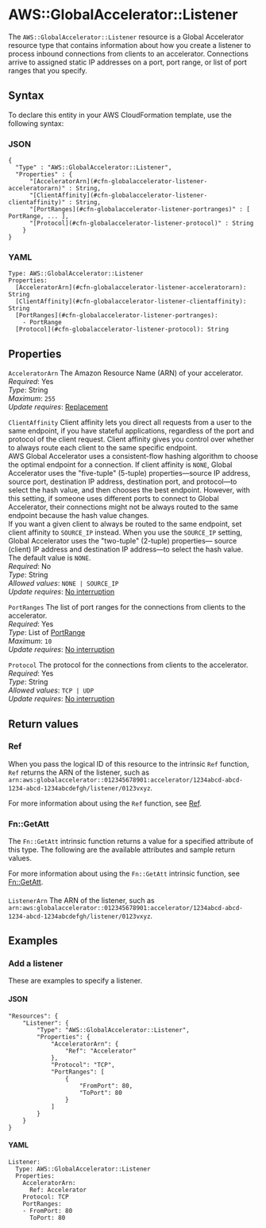 # AWS::GlobalAccelerator::Listener<a name="aws-resource-globalaccelerator-listener"></a>

The `AWS::GlobalAccelerator::Listener` resource is a Global Accelerator resource type that contains information about how you create a listener to process inbound connections from clients to an accelerator\. Connections arrive to assigned static IP addresses on a port, port range, or list of port ranges that you specify\.

## Syntax<a name="aws-resource-globalaccelerator-listener-syntax"></a>

To declare this entity in your AWS CloudFormation template, use the following syntax:

### JSON<a name="aws-resource-globalaccelerator-listener-syntax.json"></a>

```
{
  "Type" : "AWS::GlobalAccelerator::Listener",
  "Properties" : {
      "[AcceleratorArn](#cfn-globalaccelerator-listener-acceleratorarn)" : String,
      "[ClientAffinity](#cfn-globalaccelerator-listener-clientaffinity)" : String,
      "[PortRanges](#cfn-globalaccelerator-listener-portranges)" : [ PortRange, ... ],
      "[Protocol](#cfn-globalaccelerator-listener-protocol)" : String
    }
}
```

### YAML<a name="aws-resource-globalaccelerator-listener-syntax.yaml"></a>

```
Type: AWS::GlobalAccelerator::Listener
Properties: 
  [AcceleratorArn](#cfn-globalaccelerator-listener-acceleratorarn): String
  [ClientAffinity](#cfn-globalaccelerator-listener-clientaffinity): String
  [PortRanges](#cfn-globalaccelerator-listener-portranges): 
    - PortRange
  [Protocol](#cfn-globalaccelerator-listener-protocol): String
```

## Properties<a name="aws-resource-globalaccelerator-listener-properties"></a>

`AcceleratorArn`  <a name="cfn-globalaccelerator-listener-acceleratorarn"></a>
The Amazon Resource Name \(ARN\) of your accelerator\.  
*Required*: Yes  
*Type*: String  
*Maximum*: `255`  
*Update requires*: [Replacement](https://docs.aws.amazon.com/AWSCloudFormation/latest/UserGuide/using-cfn-updating-stacks-update-behaviors.html#update-replacement)

`ClientAffinity`  <a name="cfn-globalaccelerator-listener-clientaffinity"></a>
Client affinity lets you direct all requests from a user to the same endpoint, if you have stateful applications, regardless of the port and protocol of the client request\. Client affinity gives you control over whether to always route each client to the same specific endpoint\.  
AWS Global Accelerator uses a consistent\-flow hashing algorithm to choose the optimal endpoint for a connection\. If client affinity is `NONE`, Global Accelerator uses the "five\-tuple" \(5\-tuple\) properties—source IP address, source port, destination IP address, destination port, and protocol—to select the hash value, and then chooses the best endpoint\. However, with this setting, if someone uses different ports to connect to Global Accelerator, their connections might not be always routed to the same endpoint because the hash value changes\.   
If you want a given client to always be routed to the same endpoint, set client affinity to `SOURCE_IP` instead\. When you use the `SOURCE_IP` setting, Global Accelerator uses the "two\-tuple" \(2\-tuple\) properties— source \(client\) IP address and destination IP address—to select the hash value\.  
The default value is `NONE`\.  
*Required*: No  
*Type*: String  
*Allowed values*: `NONE | SOURCE_IP`  
*Update requires*: [No interruption](https://docs.aws.amazon.com/AWSCloudFormation/latest/UserGuide/using-cfn-updating-stacks-update-behaviors.html#update-no-interrupt)

`PortRanges`  <a name="cfn-globalaccelerator-listener-portranges"></a>
The list of port ranges for the connections from clients to the accelerator\.  
*Required*: Yes  
*Type*: List of [PortRange](aws-properties-globalaccelerator-listener-portrange.md)  
*Maximum*: `10`  
*Update requires*: [No interruption](https://docs.aws.amazon.com/AWSCloudFormation/latest/UserGuide/using-cfn-updating-stacks-update-behaviors.html#update-no-interrupt)

`Protocol`  <a name="cfn-globalaccelerator-listener-protocol"></a>
The protocol for the connections from clients to the accelerator\.  
*Required*: Yes  
*Type*: String  
*Allowed values*: `TCP | UDP`  
*Update requires*: [No interruption](https://docs.aws.amazon.com/AWSCloudFormation/latest/UserGuide/using-cfn-updating-stacks-update-behaviors.html#update-no-interrupt)

## Return values<a name="aws-resource-globalaccelerator-listener-return-values"></a>

### Ref<a name="aws-resource-globalaccelerator-listener-return-values-ref"></a>

When you pass the logical ID of this resource to the intrinsic `Ref` function, `Ref` returns the ARN of the listener, such as `arn:aws:globalaccelerator::012345678901:accelerator/1234abcd-abcd-1234-abcd-1234abcdefgh/listener/0123vxyz`\.

For more information about using the `Ref` function, see [Ref](https://docs.aws.amazon.com/AWSCloudFormation/latest/UserGuide/intrinsic-function-reference-ref.html)\.

### Fn::GetAtt<a name="aws-resource-globalaccelerator-listener-return-values-fn--getatt"></a>

The `Fn::GetAtt` intrinsic function returns a value for a specified attribute of this type\. The following are the available attributes and sample return values\.

For more information about using the `Fn::GetAtt` intrinsic function, see [Fn::GetAtt](https://docs.aws.amazon.com/AWSCloudFormation/latest/UserGuide/intrinsic-function-reference-getatt.html)\.

#### <a name="aws-resource-globalaccelerator-listener-return-values-fn--getatt-fn--getatt"></a>

`ListenerArn`  <a name="ListenerArn-fn::getatt"></a>
The ARN of the listener, such as `arn:aws:globalaccelerator::012345678901:accelerator/1234abcd-abcd-1234-abcd-1234abcdefgh/listener/0123vxyz`\.

## Examples<a name="aws-resource-globalaccelerator-listener--examples"></a>



### Add a listener<a name="aws-resource-globalaccelerator-listener--examples--Add_a_listener"></a>

These are examples to specify a listener\.

#### JSON<a name="aws-resource-globalaccelerator-listener--examples--Add_a_listener--json"></a>

```
"Resources": {
    "Listener": {
        "Type": "AWS::GlobalAccelerator::Listener",
        "Properties": {
            "AcceleratorArn": {
                "Ref": "Accelerator"
            },
            "Protocol": "TCP",
            "PortRanges": [
                {
                    "FromPort": 80,
                    "ToPort": 80
                }
            ]
        }
    }
}
```

#### YAML<a name="aws-resource-globalaccelerator-listener--examples--Add_a_listener--yaml"></a>

```
Listener:
  Type: AWS::GlobalAccelerator::Listener
  Properties:
    AcceleratorArn:
      Ref: Accelerator
    Protocol: TCP
    PortRanges:
    - FromPort: 80
      ToPort: 80
```